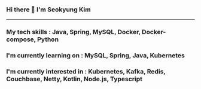### Hi there 👋 I'm Seokyung Kim
---
### My tech skills : Java, Spring, MySQL, Docker, Docker-compose, Python
### I'm currently learning on : MySQL, Spring, Java, Kubernetes
### I'm currently interested in : Kubernetes, Kafka, Redis, Couchbase, Netty, Kotlin, Node.js, Typescript

<!--
**JerryK026/JerryK026** is a ✨ _special_ ✨ repository because its `README.md` (this file) appears on your GitHub profile.

Here are some ideas to get you started:

- 🔭 I’m currently working on ...
- 🌱 I’m currently learning ...
- 👯 I’m looking to collaborate on ...
- 🤔 I’m looking for help with ...
- 💬 Ask me about ...
- 📫 How to reach me: ...
- 😄 Pronouns: ...
- ⚡ Fun fact: ...
-->
